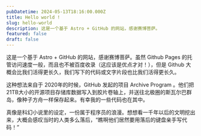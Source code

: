 ```yaml
---
pubDatetime: 2024-05-13T18:16:00.000Z
title: Hello world !
slug: hello-world
description: 这是一个基于 Astro + GitHub 的网站，感谢赛博菩萨。
featured: false
draft: false
---
```


这是一个基于 Astro + GitHub 的网站，感谢赛博菩萨。虽然 Github Pages 的托管访问速度一般，而且也不被百度收录（这应该是优点才对！），但是 Github 大概会比我们活得更长久，我们写下的代码或文字片段也比我们活得更长久。

这种想法来自于 2020年的时候，GitHub 发起的项目 Archive Program 。他们把21TB大小的开源项目存储库数据写入到胶片卷轴上，并送往北极圈的斯瓦尔巴群岛，像种子方舟一样保存起来。有幸我的一些代码也在其中。

真像是科幻小说里的设定，一份属于程序员的浪漫。想想看一千年以后的文明挖出来，大概会感叹当时的人类多么落后，“瞧啊他们居然要用落后的键盘亲手写代码！”